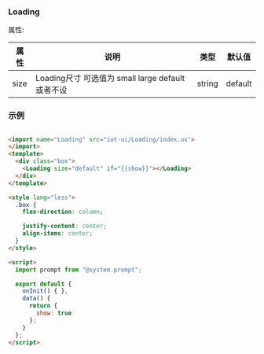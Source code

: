 ### Loading

属性:

| 属性  | 说明   |  类型 | 默认值  |
| -----| ---- | ---- | ---- |
|  size | Loading尺寸 可选值为 small large default或者不设 | string | default |


### 示例

``` html

<import name="Loading" src="iot-ui/Loading/index.ux">
</import>
<template>
  <div class="box">
    <Loading size="default" if="{{show}}"></Loading>
  </div>
</template>

<style lang="less">
  .box {
    flex-direction: column;

    justify-content: center;
    align-items: center;
  }
</style>

<script>
  import prompt from "@system.prompt";

  export default {
    onInit() { },
    data() {
      return {
        show: true
      };
    }
  };
</script>

```